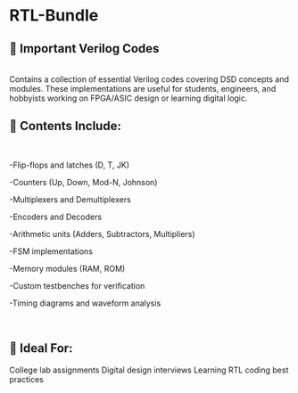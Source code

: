 # RTL-Bundle

## 📂 Important Verilog Codes

<br>
Contains a collection of essential Verilog codes covering DSD concepts and modules. These implementations are useful for students, engineers, and hobbyists working on FPGA/ASIC design or learning digital logic.

## 🔧 Contents Include:

<br>

  -Flip-flops and latches (D, T, JK)
  
  -Counters (Up, Down, Mod-N, Johnson)
  
  -Multiplexers and Demultiplexers
  
  -Encoders and Decoders
  
  -Arithmetic units (Adders, Subtractors, Multipliers)
  
  -FSM implementations

  -Memory modules (RAM, ROM)
  
  -Custom testbenches for verification
  
  -Timing diagrams and waveform analysis

<br>

## 🧠 Ideal For:
College lab assignments
Digital design interviews
Learning RTL coding best practices

<br>

##
